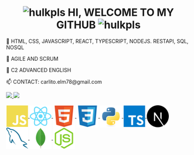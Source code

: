<h1></h1>
<h1 align="center"> <img src="https://i.imgur.com/ZEkFJCG.gif" height="40" width="40" alt="hulkpls"> HI, WELCOME TO MY GITHUB <img src="https://i.imgur.com/ZEkFJCG.gif" height="40" width="40" alt="hulkpls"></h1>

<p> 🌱 HTML, CSS, JAVASCRIPT, REACT, TYPESCRIPT, NODEJS. RESTAPI, SQL, NOSQL</p>
<p> 🌱 AGILE AND SCRUM</p>
<p> 🌱 C2 ADVANCED ENGLISH</p>
<p> 📫 CONTACT: carlito.elm78@gmail.com </p>

<div align="left" display="flex">
  <a href="https://github.com/cmesquitawz">
  <img height="150em" src="https://github-readme-stats.vercel.app/api?username=shirator&show_icons=true&theme=dark&include_all_commits=true&count_private=true"/>
  <img height="150em" src="https://github-readme-stats.vercel.app/api/top-langs/?username=shirator&layout=compact&langs_count=7&theme=dark"/>
</div>

<div style="display: inline_block" align="left"><br>
  <img align="center" alt="cmesquitawz-Js" height="60" width="60" src="https://raw.githubusercontent.com/devicons/devicon/master/icons/javascript/javascript-plain.svg">
  <img align="center" alt="cmesquitawz-React" height="60" width="60" src="https://raw.githubusercontent.com/devicons/devicon/master/icons/react/react-original.svg">
  <img align="center" alt="cmessquitawz-HTML" height="60" width="60" src="https://raw.githubusercontent.com/devicons/devicon/master/icons/html5/html5-original.svg">
  <img align="center" alt="cmesquitawz-CSS" height="60" width="60" src="https://raw.githubusercontent.com/devicons/devicon/master/icons/css3/css3-original.svg">
  <img align="center" alt="cmesquitawz-Python" height="60" width="60" src="https://raw.githubusercontent.com/devicons/devicon/master/icons/python/python-original.svg">
  <img align="center" alt="cmesquitawz-typescript" height="60" width="60" src="https://raw.githubusercontent.com/devicons/devicon/master/icons/typescript/typescript-original.svg">
<img align="center" alt="cmesquitawznext" height="60" width="60" src="https://raw.githubusercontent.com/devicons/devicon/1119b9f84c0290e0f0b38982099a2bd027a48bf1/icons/nextjs/nextjs-original.svg">
<img align="center" alt="cmesquitawz-Js" height="60" width="60" src="https://raw.githubusercontent.com/devicons/devicon/1119b9f84c0290e0f0b38982099a2bd027a48bf1/icons/mysql/mysql-original.svg">
<img align="center" alt="cmesquitawz-Js" height="60" width="60" src="https://raw.githubusercontent.com/devicons/devicon/1119b9f84c0290e0f0b38982099a2bd027a48bf1/icons/mongodb/mongodb-original.svg">
<img align="center" alt="cmesquitawz-Js" height="60" width="60" src="https://raw.githubusercontent.com/devicons/devicon/1119b9f84c0290e0f0b38982099a2bd027a48bf1/icons/nodejs/nodejs-original.svg">

</div>
 
